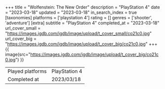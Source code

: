 +++
title = "Wolfenstein: The New Order"
description = "PlayStation 4"
date = "2023-03-18"
updated = "2023-03-18"
in_search_index = true
[taxonomies]
platforms = ['playstation 4']
rating = []
genres = ['shooter', 'adventure']
[extra]
subtitle = "PlayStation 4"
completed_at = "2023-03-18"
url_cover_small = "https://images.igdb.com/igdb/image/upload/t_cover_small/co21c0.jpg"
url_cover_big = "https://images.igdb.com/igdb/image/upload/t_cover_big/co21c0.jpg"
+++
{{ image(src="https://images.igdb.com/igdb/image/upload/t_cover_big/co21c0.jpg") }}

|              |            |
| ------------ | ---------- |
| Played platforms    | PlayStation 4 |
| Completed at | 2023/03/18 |

